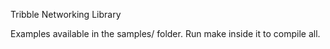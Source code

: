 Tribble Networking Library

Examples available in the samples/ folder. Run make inside it to compile all.

